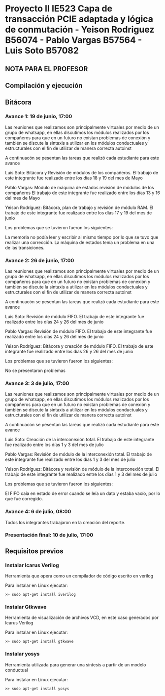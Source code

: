 # Proyecto II IE523 Capa de transacción PCIE adaptada y lógica de conmutación - Yeison Rodriguez B56074 - Pablo Vargas B57564 - Luis Soto B57082

## NOTA PARA EL PROFESOR


## Compilación y ejecución


## Bitácora
### Avance 1: 19 de junio, 17:00
Las reuniones que realizamos son principalmente virtuales por medio de un grupo de whatsapp, en ellas
discutimos los módulos realizados por los compañeros para que en un futuro no existan problemas de conexión
y también se discute la sintaxis a utilizar en los módulos conductuales y estructurales con el fin de utilizar 
de manera correcta autoinst

A continuacón se pesentan las tareas que realizó cada estudiante para este avance

Luis Soto: Bitácora y Revisión de módulos de los compañeros. 
El trabajo de este integrante fue realizado entre los días 18 y 19 del mes de Mayo

Pablo Vargas: Módulo de máquina de estados revisión de módulos de los compañeros
El trabajo de este integrante fue realizado entre los días 13 y 16 del mes de Mayo

Yeison Rodríguez: Bitácora, plan de trabajo y revisión de módulo RAM.
El trabajo de este integrante fue realizado entre los días 17 y 19 del mes de junio



Los problemas que se tuvieron fueron los siguientes:

La memoria no podía leer y escribir al mismo tiempo por lo que se tuvo que realizar una corrección.
La máquina de estados tenía un problema en una de las transiciones.



### Avance 2: 26 de junio, 17:00
Las reuniones que realizamos son principalmente virtuales por medio de un grupo de whatsapp, en ellas
discutimos los módulos realizados por los compañeros para que en un futuro no existan problemas de conexión
y también se discute la sintaxis a utilizar en los módulos conductuales y estructurales con el fin de utilizar 
de manera correcta autoinst

A continuacón se pesentan las tareas que realizó cada estudiante para este avance

Luis Soto: Revisión de módulo FIFO.
El trabajo de este integrante fue realizado entre los días 24 y 26 del mes de junio

Pablo Vargas:  Revisión de módulo FIFO.
El trabajo de este integrante fue realizado entre los días 24 y 26 del mes de junio

Yeison Rodríguez: Bitácora y creación de módulo FIFO.
El trabajo de este integrante fue realizado entre los días 26 y 26 del mes de junio

Los problemas que se tuvieron fueron los siguientes:

No se presentaron problemas


### Avance 3: 3 de julio, 17:00

Las reuniones que realizamos son principalmente virtuales por medio de un grupo de whatsapp, en ellas
discutimos los módulos realizados por los compañeros para que en un futuro no existan problemas de conexión
y también se discute la sintaxis a utilizar en los módulos conductuales y estructurales con el fin de utilizar 
de manera correcta autoinst

A continuacón se pesentan las tareas que realizó cada estudiante para este avance

Luis Soto: Creación de la interconexión total.
El trabajo de este integrante fue realizado entre los días 1 y 3 del mes de julio

Pablo Vargas:  Revisión de módulo de la interconexión total.
El trabajo de este integrante fue realizado entre los días 1 y 3 del mes de julio

Yeison Rodríguez: Bitácora y revisión de módulo de la interconexión total.
El trabajo de este integrante fue realizado entre los días 1 y 3 del mes de julio

Los problemas que se tuvieron fueron los siguientes:

El FIFO caía en estado de error cuando se leía un dato y estaba vacío, por lo que fue corregido.


### Avance 4: 6 de julio, 08:00

Todos los integrantes trabajaron en la creación del reporte.

### Presentación final: 10 de julio, 17:00



## Requisitos previos

### Instalar Icarus Verilog
Herramienta que opera como un compilador de código escrito en verilog

Para instalar en Linux ejecutar:
```
>> sudo apt-get install iverilog
```

### Instalar Gtkwave
Herramienta de visualización de archivos VCD, en este caso generados por Icarus Verilog 

Para instalar en Linux ejecutar:
```
>> sudo apt-get install gtkwave
```

### Instalar yosys
Herramienta utilizada para generar una síntesis a partir de un modelo conductual

Para instalar en Linux ejecutar:
```
>> sudo apt-get install yosys
```

